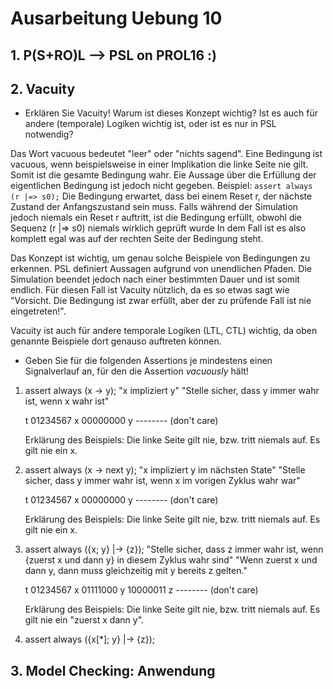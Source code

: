 # Ausarbeitung Uebung 10

## 1. P(S+RO)L  --> PSL on PROL16 :)

## 2. Vacuity

- Erklären Sie Vacuity! Warum ist dieses Konzept wichtig? Ist es auch für andere (temporale) Logiken wichtig ist, oder ist es nur in PSL notwendig?

Das Wort vacuous bedeutet "leer" oder "nichts sagend".
Eine Bedingung ist vacuous, wenn beispielsweise in einer Implikation die linke Seite nie gilt. Somit ist die gesamte Bedingung wahr. Eie Aussage über die Erfüllung der eigentlichen Bedingung ist jedoch nicht gegeben.
Beispiel: `assert always (r |=> s0);` Die Bedingung erwartet, dass bei einem Reset r, der nächste Zustand der Anfangszustand sein muss. Falls während der Simulation jedoch niemals ein Reset r auftritt, ist die Bedingung erfüllt, obwohl die Sequenz (r |=> s0) niemals wirklich geprüft wurde In dem Fall ist es also komplett egal was auf der rechten Seite der Bedingung steht.

Das Konzept ist wichtig, um genau solche Beispiele von Bedingungen zu erkennen. PSL definiert Aussagen aufgrund von unendlichen Pfaden. Die Simulation beendet jedoch nach einer bestimmten Dauer und ist somit endlich. Für diesen Fall ist Vacuity nützlich, da es so etwas sagt wie "Vorsicht. Die Bedingung ist zwar erfüllt, aber der zu prüfende Fall ist nie eingetreten!".

Vacuity ist auch für andere temporale Logiken (LTL, CTL) wichtig, da oben genannte Beispiele dort genauso auftreten können.

- Geben Sie für die folgenden Assertions je mindestens einen Signalverlauf an, für den die Assertion *vacuously* hält!

1. assert always (x -> y);
  "x impliziert y"
  "Stelle sicher, dass y immer wahr ist, wenn x wahr ist"

    t 01234567
    x 00000000
    y -------- (don't care)

    Erklärung des Beispiels:
      Die linke Seite gilt nie, bzw. tritt niemals auf.
      Es gilt nie ein x.

2. assert always (x -> next y);
  "x impliziert y im nächsten State"
  "Stelle sicher, dass y immer wahr ist, wenn x im vorigen Zyklus wahr war"

    t 01234567
    x 00000000
    y -------- (don't care)

    Erklärung des Beispiels:
      Die linke Seite gilt nie, bzw. tritt niemals auf.
      Es gilt nie ein x.

3. assert always ({x; y} |-> {z});
  "Stelle sicher, dass z immer wahr ist, wenn {zuerst x und dann y} in diesem Zyklus wahr sind"
  "Wenn zuerst x und dann y, dann muss gleichzeitig mit y bereits z gelten."

    t 01234567
    x 01111000
    y 10000011
    z -------- (don't care)

    Erklärung des Beispiels:
      Die linke Seite gilt nie, bzw. tritt niemals auf.
      Es gilt nie ein "zuerst x dann y".


4. assert always ({x[*]; y} |-> {z});


## 3. Model Checking: Anwendung

